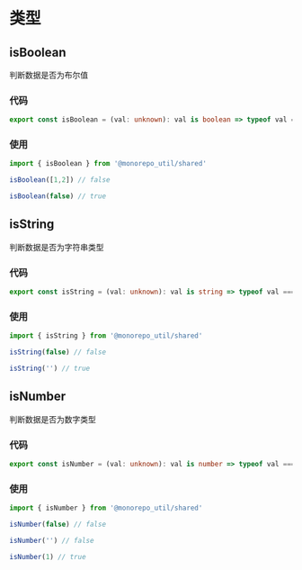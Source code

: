 # 类型

## isBoolean

判断数据是否为布尔值

### 代码

```ts
export const isBoolean = (val: unknown): val is boolean => typeof val === 'boolean'
```

### 使用

```ts
import { isBoolean } from '@monorepo_util/shared'

isBoolean([1,2]) // false

isBoolean(false) // true
```

## isString

判断数据是否为字符串类型

### 代码

```ts
export const isString = (val: unknown): val is string => typeof val === 'string'
```

### 使用

```ts
import { isString } from '@monorepo_util/shared'

isString(false) // false

isString('') // true
```

## isNumber

判断数据是否为数字类型

### 代码

```ts
export const isNumber = (val: unknown): val is number => typeof val === 'number'
```

### 使用

```ts
import { isNumber } from '@monorepo_util/shared'

isNumber(false) // false

isNumber('') // false

isNumber(1) // true
```